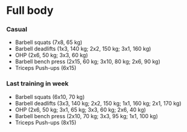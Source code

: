 # Full body
### Casual
* Barbell squats (7x8, 65 kg)
* Barbell deadlifts (1x3, 140 kg; 2x2, 150 kg; 3x1, 160 kg)
* OHP (2x6, 50 kg; 3x3, 60 kg)
* Barbell bench press (2x15, 60 kg; 3x10, 80 kg; 2x6, 90 kg)
* Triceps Push-ups (6x15)

### Last training in week
* Barbell squats (6x10, 70 kg)
* Barbell deadlifts (3x3, 140 kg; 2x2, 150 kg; 1x1, 160 kg; 2x1, 170 kg)
* OHP (2x6, 50 kg; 3x1, 65 kg; 3x3, 60 kg; 2x6, 40 kg)
* Barbell bench press (2x10, 70 kg; 3x3, 95 kg; 1x1, 100 kg)
* Triceps Push-ups (8x15)
